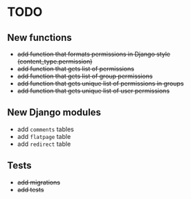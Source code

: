 # TODO

## New functions

* ~~add function that formats permissions in Django style (content_type.permission)~~
* ~~add function that gets list of permissions~~
* ~~add function that gets list of group permissions~~
* ~~add function that gets unique list of permissions in groups~~
* ~~add function that gets unique list of user permissions~~

## New Django modules

* add `comments` tables
* add `flatpage` table
* add `redirect` table

## Tests

* ~~add migrations~~
* ~~add tests~~
